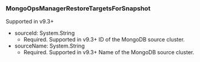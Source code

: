 ### MongoOpsManagerRestoreTargetsForSnapshot
Supported in v9.3+

- sourceId: System.String
  - Required. Supported in v9.3+
ID of the MongoDB source cluster.
- sourceName: System.String
  - Required. Supported in v9.3+
Name of the MongoDB source cluster.
